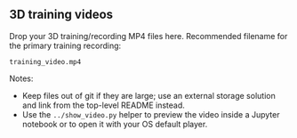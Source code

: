 3D training videos
------------------

Drop your 3D training/recording MP4 files here. Recommended filename for the primary training recording:

```
training_video.mp4
```

Notes:
- Keep files out of git if they are large; use an external storage solution and link from the top-level README instead.
- Use the `../show_video.py` helper to preview the video inside a Jupyter notebook or to open it with your OS default player.
